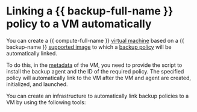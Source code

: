 # Linking a {{ backup-full-name }} policy to a VM automatically


You can create a {{ compute-full-name }} [virtual machine](../../compute/concepts/vm.md) based on a {{ backup-name }} [supported image](../../backup/concepts/vm-connection.md#os) to which a [backup policy](../../backup/concepts/policy.md) will be automatically linked. 

To do this, in the [metadata](../../compute/concepts/vm-metadata.md) of the VM, you need to provide the script to install the backup agent and the ID of the required policy. The specified policy will automatically link to the VM after the VM and agent are created, initialized, and launched.

You can create an infrastructure to automatically link backup policies to a VM by using the following tools: